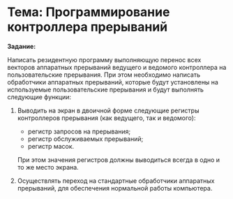 # Тема: Программирование контроллера прерываний

**Задание:**

Написать резидентную программу выполняющую перенос всех векторов аппаратных
прерываний ведущего и ведомого контроллера на пользовательские прерывания. При
этом необходимо написать обработчики аппаратных прерываний, которые будут
установлены на используемые пользовательские прерывания и будут выполнять
следующие функции:

1. Выводить на экран в двоичной форме следующие регистры контроллеров
   прерывания (как ведущего, так и ведомого):
    - регистр запросов на прерывания;
    - регистр обслуживаемых прерываний;
    - регистр масок.

   При этом значения регистров должны выводиться всегда в одно и то же место
   экрана.
2. Осуществлять переход на стандартные обработчики аппаратных прерываний, для
   обеспечения нормальной работы компьютера.
